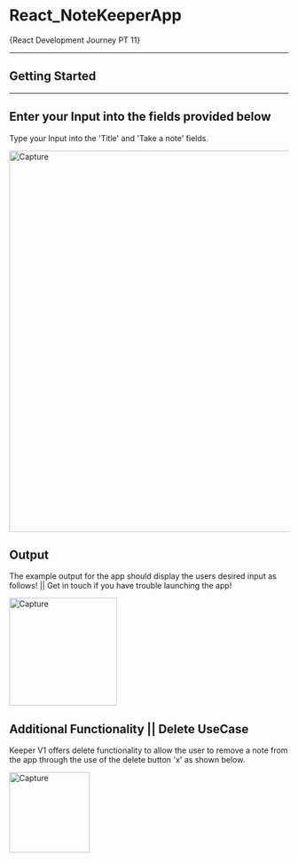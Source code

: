 # React_NoteKeeperApp
{React Development Journey PT 11}

********************
## Getting Started
********************

## Enter your Input into the fields provided below

Type your Input into the 'Title' and 'Take a note' fields. 

<img width="687" alt="Capture" src="https://user-images.githubusercontent.com/91548582/143622426-6485aeaa-42fb-4e1f-b736-694ca92ae0a0.PNG">

## Output

The example output for the app should display the users desired input as follows! || Get in touch if you have trouble launching the app!

<img width="194" alt="Capture" src="https://user-images.githubusercontent.com/91548582/143622667-3e4a42fa-2072-427d-a1c2-34075234f332.PNG">

## Additional Functionality || Delete UseCase

Keeper V1 offers delete functionality to allow the user to remove a note from the app through the use of the delete button 'x' as shown below.

<img width="145" alt="Capture" src="https://user-images.githubusercontent.com/91548582/143622848-43c2121e-aca6-4236-b0a6-d1d9bb3d514f.PNG">
